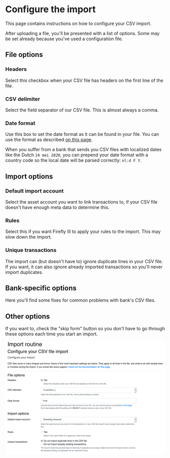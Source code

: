 # Configure the import

This page contains instructions on how to configure your CSV import.

After uploading a file, you'll be presented with a list of options. Some may be set already because you've used a configuration file.

## File options

### Headers

Select this checkbox when your CSV file has headers on the first line of the file. 

### CSV delimiter

Select the field separator of our CSV file. This is almost always a comma.

### Date format

Use this box to set the date format as it can be found in your file. You can use the format as described [on this page](https://www.php.net/manual/en/datetime.format.php).

When you suffer from a bank that sends you CSV files with localized dates like the Dutch `24 mei 2020`, you can prepend your date format with a country code so the local date will be parsed correctly: `nl:d F Y`.

## Import options

### Default import account

Select the asset account you want to link transactions to, if your CSV file doesn't have enough meta data to determine this. 

### Rules

Select this  if you want Firefly III to apply your rules to the import. This may slow down the import.

### Unique transactions

The import can (but doesn't have to) ignore duplicate lines in your CSV file. If you want, it can also ignore already imported transactions so you'll never import duplicates.

## Bank-specific options

Here you'll find some fixes for common problems with bank's CSV files.

## Other options

If you want to, check the "skip form" button so you don't have to go through these options each time you start an import.

![Upload configuration.](./images/config.png)
